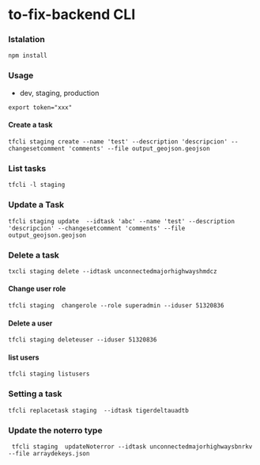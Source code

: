 # to-fix-backend CLI
### Istalation

`npm install`

### Usage

- dev, staging, production

`export token="xxx"`

#### Create a task

```
tfcli staging create --name 'test' --description 'descripcion' --changesetcomment 'comments' --file output_geojson.geojson

```

### List tasks

`tfcli -l staging`

### Update a Task

```
tfcli staging update  --idtask 'abc' --name 'test' --description 'descripcion' --changesetcomment 'comments' --file output_geojson.geojson

```

### Delete a task

`txcli staging delete --idtask unconnectedmajorhighwayshmdcz`

#### Change user role

`tfcli staging  changerole --role superadmin --iduser 51320836`

#### Delete a user

`tfcli staging deleteuser --iduser 51320836`


#### list users

`tfcli staging listusers`


### Setting a task 

`tfcli replacetask staging  --idtask tigerdeltauadtb`

### Update the noterro type

` tfcli staging  updateNoterror --idtask unconnectedmajorhighwaysbnrkv --file arraydekeys.json`
